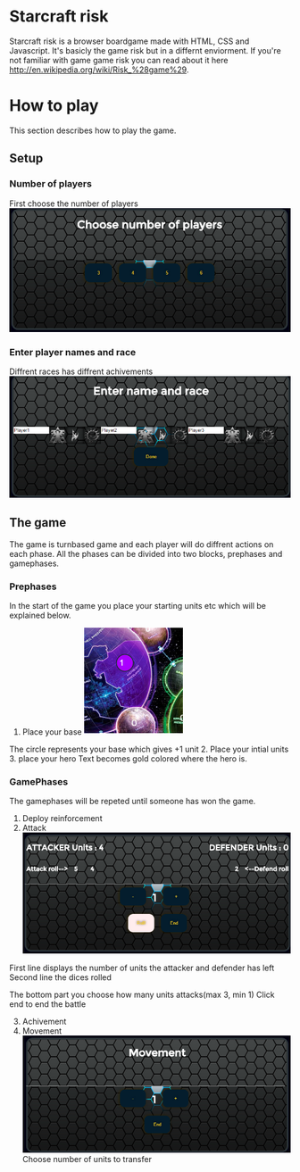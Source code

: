 # Starcraft risk

Starcraft risk is a browser boardgame made with HTML, CSS and Javascript. It's basicly the game risk but in a differnt enviorment. If you're not familiar with game game risk you can read about it here http://en.wikipedia.org/wiki/Risk_%28game%29.

# How to play
This section describes how to play the game.

## Setup
### Number of players
First choose the number of players
![Number of players](https://github.com/whey86/starcraft/blob/master/screens/1.png?raw=true)
### Enter player names and race
Diffrent races has diffrent achivements
![Race and name](https://github.com/whey86/starcraft/blob/master/screens/2.png?raw=true)
## The game
The game is turnbased game and each player will do diffrent actions on each phase. All the phases can be divided into two blocks, prephases and gamephases. 

### Prephases
In the start of the game you place your starting units etc which will be explained below.

1. Place your base
![Base](https://github.com/whey86/starcraft/blob/master/screens/3.png?raw=true)

The circle represents your base which gives +1 unit
2. Place your intial units
3. place your hero 
Text becomes gold colored where the hero is.

### GamePhases
The gamephases will be repeted until someone has won the game.

1. Deploy reinforcement
2. Attack
![Attack](https://github.com/whey86/starcraft/blob/master/screens/4.png?raw=true)

First line displays the number of units the attacker and defender has left
Second line the dices rolled

The bottom part you choose how many units attacks(max 3, min 1)
Click end to end the battle

3. Achivement
4. Movement
![Movement](https://github.com/whey86/starcraft/blob/master/screens/5.png?raw=true)
Choose number of units to transfer





